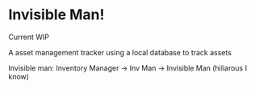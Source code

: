 # Invisible Man!

Current WIP

A asset management tracker using a local database to track assets

Invisible man: Inventory Manager -> Inv Man -> Invisible Man (hiliarous I know)